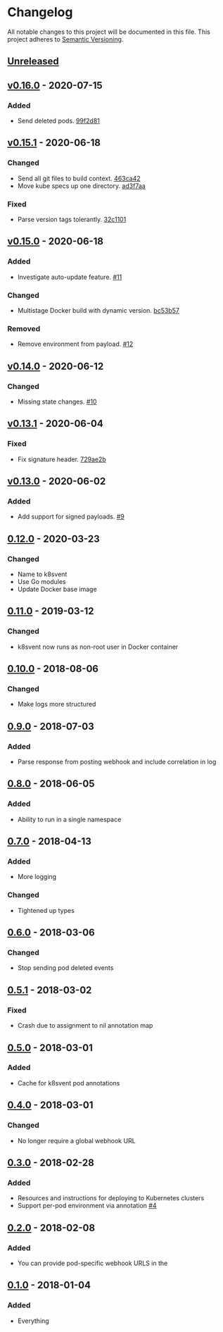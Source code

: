 # Changelog

All notable changes to this project will be documented in this file.
This project adheres to [Semantic Versioning](http://semver.org/).

## [Unreleased](https://github.com/atomist/k8svent/compare/v0.16.0...HEAD)

## [v0.16.0](https://github.com/atomist/k8svent/compare/v0.15.1...v0.16.0) - 2020-07-15

### Added

-   Send deleted pods. [99f2d81](https://github.com/atomist/k8svent/commit/99f2d813387c845e240975403d08b3317544842e)

## [v0.15.1](https://github.com/atomist/k8svent/compare/v0.15.0...v0.15.1) - 2020-06-18

### Changed

-   Send all git files to build context. [463ca42](https://github.com/atomist/k8svent/commit/463ca42d3014a0cceadbd4561b8878aa4925818b)
-   Move kube specs up one directory. [ad3f7aa](https://github.com/atomist/k8svent/commit/ad3f7aa49e3620edb1f8e946c2e4f36aa8bd93d9)

### Fixed

-   Parse version tags tolerantly. [32c1101](https://github.com/atomist/k8svent/commit/32c11015c603ef90378914f82811ee1489c19991)

## [v0.15.0](https://github.com/atomist/k8svent/compare/v0.14.0...v0.15.0) - 2020-06-18

### Added

-   Investigate auto-update feature. [#11](https://github.com/atomist/k8svent/issues/11)

### Changed

-   Multistage Docker build with dynamic version. [bc53b57](https://github.com/atomist/k8svent/commit/bc53b5764f287a0edc5d3166a2d63926efcb7c49)

### Removed

-   Remove environment from payload. [#12](https://github.com/atomist/k8svent/issues/12)

## [v0.14.0](https://github.com/atomist/k8svent/compare/v0.13.1...v0.14.0) - 2020-06-12

### Changed

-   Missing state changes. [#10](https://github.com/atomist/k8svent/issues/10)

## [v0.13.1](https://github.com/atomist/k8svent/compare/v0.13.0...v0.13.1) - 2020-06-04

### Fixed

-   Fix signature header. [729ae2b](https://github.com/atomist/k8svent/commit/729ae2bc125917f3c5793d63b2d554095dca3cab)

## [v0.13.0](https://github.com/atomist/k8svent/compare/v0.12.0...v0.13.0) - 2020-06-02

### Added

-   Add support for signed payloads. [#9](https://github.com/atomist/k8svent/issues/9)

## [0.12.0](https://github.com/atomist/k8svent/compare/0.11.0...0.12.0) - 2020-03-23

### Changed

-   Name to k8svent
-   Use Go modules
-   Update Docker base image

## [0.11.0](https://github.com/atomist/k8svent/compare/0.10.0...0.11.0) - 2019-03-12

### Changed

-   k8svent now runs as non-root user in Docker container

## [0.10.0](https://github.com/atomist/k8svent/compare/0.9.0...0.10.0) - 2018-08-06

### Changed

-   Make logs more structured

## [0.9.0](https://github.com/atomist/k8svent/compare/0.8.0...0.9.0) - 2018-07-03

### Added

-   Parse response from posting webhook and include correlation in log

## [0.8.0](https://github.com/atomist/k8svent/compare/0.7.0...0.8.0) - 2018-06-05

### Added

-   Ability to run in a single namespace

## [0.7.0](https://github.com/atomist/k8svent/compare/0.6.0...0.7.0) - 2018-04-13

### Added

-   More logging

### Changed

-   Tightened up types

## [0.6.0](https://github.com/atomist/k8svent/compare/0.5.0...0.6.0) - 2018-03-06

### Changed

-   Stop sending pod deleted events

## [0.5.1](https://github.com/atomist/k8svent/compare/0.5.0...0.5.1) - 2018-03-02

### Fixed

-   Crash due to assignment to nil annotation map

## [0.5.0](https://github.com/atomist/k8svent/compare/0.4.0...0.5.0) - 2018-03-01

### Added

-   Cache for k8svent pod annotations

## [0.4.0](https://github.com/atomist/k8svent/compare/0.3.0...0.4.0) - 2018-03-01

### Changed

-   No longer require a global webhook URL

## [0.3.0](https://github.com/atomist/k8svent/compare/0.2.0...0.3.0) - 2018-02-28

### Added

-   Resources and instructions for deploying to Kubernetes clusters
-   Support per-pod environment via annotation [#4](https://github.com/atomist/k8svent/issues/4)

## [0.2.0](https://github.com/atomist/k8svent/compare/0.1.0...0.2.0) - 2018-02-08

### Added

-   You can provide pod-specific webhook URLS in the

## [0.1.0](https://github.com/atomist/k8svent/tree/0.1.0) - 2018-01-04

### Added

-   Everything
